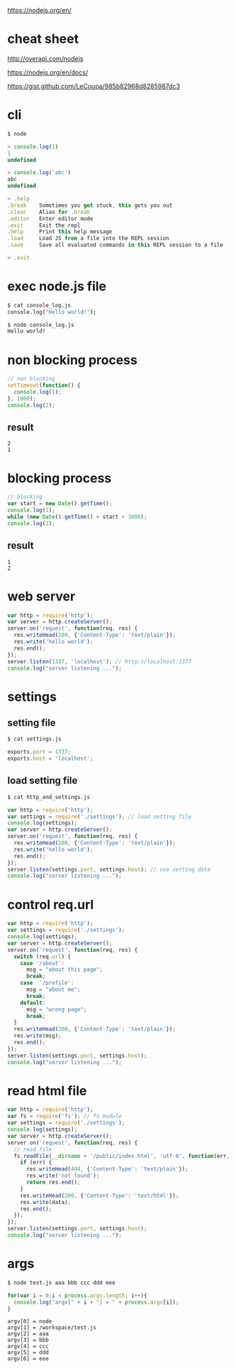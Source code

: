https://nodejs.org/en/

# cheat sheet

http://overapi.com/nodejs

https://nodejs.org/en/docs/

https://gist.github.com/LeCoupa/985b82968d8285987dc3

# cli
```js
$ node

> console.log(1)
1
undefined

> console.log('abc')
abc
undefined

> .help
.break    Sometimes you get stuck, this gets you out
.clear    Alias for .break
.editor   Enter editor mode
.exit     Exit the repl
.help     Print this help message
.load     Load JS from a file into the REPL session
.save     Save all evaluated commands in this REPL session to a file

> .exit
```


# exec node.js file
```sh
$ cat console_log.js
console.log("Hello world!");

$ node console_log.js
Hello world!
```

# non blocking process
```js
// non blocking
setTimeout(function() {
  console.log(1);
}, 1000);
console.log(2);
```

## result
```
2
1
```

# blocking process
```js
// blocking
var start = new Date().getTime();
console.log(1);
while (new Date().getTime() < start + 1000);
console.log(2);
```

## result
```
1
2
```

# web server
```js
var http = require('http');
var server = http.createServer();
server.on('request', function(req, res) {
  res.writeHead(200, {'Content-Type': 'text/plain'});
  res.write('hello world');
  res.end();
});
server.listen(1337, 'localhost'); // http://localhost:1377
console.log("server listening ...");
```

# settings

## setting file
```sh
$ cat settings.js
```

```js
exports.port = 1337;
exports.host = 'localhost';
```

## load setting file
```sh
$ cat http_and_settings.js
```

```js
var http = require('http');
var settings = require('./settings'); // load setting file
console.log(settings);
var server = http.createServer();
server.on('request', function(req, res) {
  res.writeHead(200, {'Content-Type': 'text/plain'});
  res.write('hello world');
  res.end();
});
server.listen(settings.port, settings.host); // use setting data
console.log("server listening ...");
```

# control req.url

```js
var http = require('http');
var settings = require('./settings');
console.log(settings);
var server = http.createServer();
server.on('request', function(req, res) {
  switch (req.url) {
    case '/about':
      msg = "about this page";
      break;
    case  '/profile':
      msg = "about me";
      break;
    default:
      msg = "wrong page";
      break;
  }
  res.writeHead(200, {'Content-Type': 'text/plain'});
  res.write(msg);
  res.end();
});
server.listen(settings.port, settings.host);
console.log("server listening ...");
```


# read html file
```js
var http = require('http');
var fs = require('fs'); // fs module
var settings = require('./settings');
console.log(settings);
var server = http.createServer();
server.on('request', function(req, res) {
  // read file
  fs.readFile(__dirname + '/public/index.html', 'utf-8', function(err, data) {
    if (err) {
      res.writeHead(404, {'Content-Type': 'text/plain'});
      res.write('not found');
      return res.end();
    }
    res.writeHead(200, {'Content-Type': 'text/html'});
    res.write(data);
    res.end();
  });
});
server.listen(settings.port, settings.host);
console.log("server listening ...");
```


# args

```sh
$ node test.js aaa bbb ccc ddd eee
```

```js
for(var i = 0;i < process.argv.length; i++){
  console.log("argv[" + i + "] = " + process.argv[i]);
}
```

```
argv[0] = node
argv[1] = /workspace/test.js
argv[2] = aaa
argv[3] = bbb
argv[4] = ccc
argv[5] = ddd
argv[6] = eee
```
